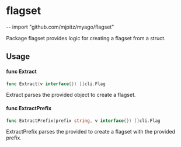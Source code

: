 # flagset
--
    import "github.com/mjpitz/myago/flagset"

Package flagset provides logic for creating a flagset from a struct.

## Usage

#### func  Extract

```go
func Extract(v interface{}) []cli.Flag
```
Extract parses the provided object to create a flagset.

#### func  ExtractPrefix

```go
func ExtractPrefix(prefix string, v interface{}) []cli.Flag
```
ExtractPrefix parses the provided to create a flagset with the provided prefix.
